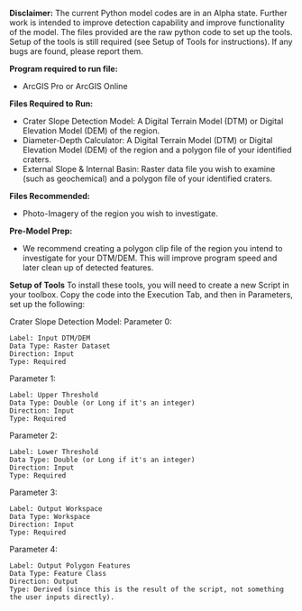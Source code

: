 **Disclaimer:**
  The current Python model codes are in an Alpha state. Further work is intended to improve detection capability and improve functionality of the model. The files provided are the raw python code to set up the tools. Setup of the tools is still required (see Setup of Tools for instructions). If any bugs are found, please report them.

**Program required to run file:**
   - ArcGIS Pro or ArcGIS Online

**Files Required to Run:**
  - Crater Slope Detection Model: A Digital Terrain Model (DTM) or Digital Elevation Model (DEM) of the region.
  - Diameter-Depth Calculator: A Digital Terrain Model (DTM) or Digital Elevation Model (DEM) of the region and a polygon file of your identified craters.
  - External Slope & Internal Basin: Raster data file you wish to examine (such as geochemical) and a polygon file of your identified craters.

**Files Recommended:**
  - Photo-Imagery of the region you wish to investigate.

**Pre-Model Prep:**
  - We recommend creating a polygon clip file of the region you intend to investigate for your DTM/DEM. This will improve program speed and later clean up of detected features.

**Setup of Tools**
To install these tools, you will need to create a new Script in your toolbox. Copy the code into the Execution Tab, and then in Parameters, set up the following:

Crater Slope Detection Model:
Parameter 0:

    Label: Input DTM/DEM
    Data Type: Raster Dataset
    Direction: Input
    Type: Required

Parameter 1:

    Label: Upper Threshold
    Data Type: Double (or Long if it's an integer)
    Direction: Input
    Type: Required

Parameter 2:

    Label: Lower Threshold
    Data Type: Double (or Long if it's an integer)
    Direction: Input
    Type: Required

Parameter 3:

    Label: Output Workspace
    Data Type: Workspace
    Direction: Input
    Type: Required

Parameter 4:

    Label: Output Polygon Features
    Data Type: Feature Class
    Direction: Output
    Type: Derived (since this is the result of the script, not something the user inputs directly). 
